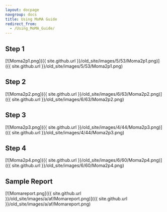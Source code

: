 ```yaml
---
layout: docpage
navgroup: docs
title: Using MoMA Guide
redirect_from:
  - /Using_MoMA_Guide/
---
```


Step 1
------

[![Moma2p1.png]({{ site.github.url }}/old_site/images/5/53/Moma2p1.png)]({{ site.github.url }}/old_site/images/5/53/Moma2p1.png)

Step 2
------

[![Moma2p2.png]({{ site.github.url }}/old_site/images/6/63/Moma2p2.png)]({{ site.github.url }}/old_site/images/6/63/Moma2p2.png)

Step 3
------

[![Moma2p3.png]({{ site.github.url }}/old_site/images/4/44/Moma2p3.png)]({{ site.github.url }}/old_site/images/4/44/Moma2p3.png)

Step 4
------

[![Moma2p4.png]({{ site.github.url }}/old_site/images/6/60/Moma2p4.png)]({{ site.github.url }}/old_site/images/6/60/Moma2p4.png)

Sample Report
-------------

[![Momareport.png]({{ site.github.url }}/old_site/images/a/af/Momareport.png)]({{ site.github.url }}/old_site/images/a/af/Momareport.png)

